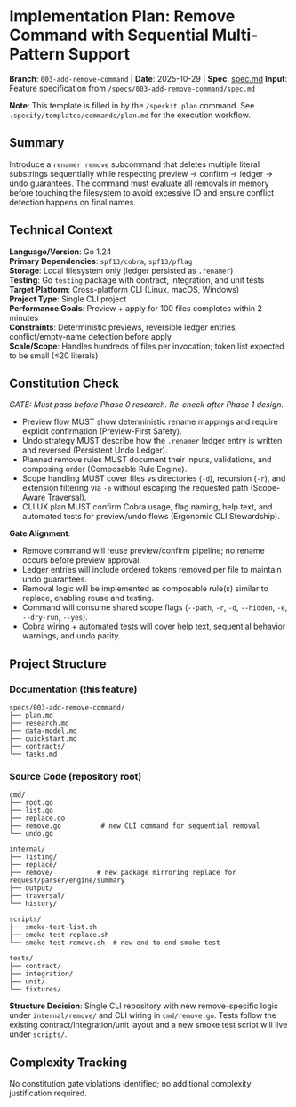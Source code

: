 # Implementation Plan: Remove Command with Sequential Multi-Pattern Support

**Branch**: `003-add-remove-command` | **Date**: 2025-10-29 | **Spec**: [spec.md](./spec.md)
**Input**: Feature specification from `/specs/003-add-remove-command/spec.md`

**Note**: This template is filled in by the `/speckit.plan` command. See `.specify/templates/commands/plan.md` for the execution workflow.

## Summary

Introduce a `renamer remove` subcommand that deletes multiple literal substrings sequentially while
respecting preview → confirm → ledger → undo guarantees. The command must evaluate all removals in
memory before touching the filesystem to avoid excessive IO and ensure conflict detection happens on
final names.

## Technical Context

**Language/Version**: Go 1.24  
**Primary Dependencies**: `spf13/cobra`, `spf13/pflag`  
**Storage**: Local filesystem only (ledger persisted as `.renamer`)  
**Testing**: Go `testing` package with contract, integration, and unit tests  
**Target Platform**: Cross-platform CLI (Linux, macOS, Windows)  
**Project Type**: Single CLI project  
**Performance Goals**: Preview + apply for 100 files completes within 2 minutes  
**Constraints**: Deterministic previews, reversible ledger entries, conflict/empty-name detection before apply  
**Scale/Scope**: Handles hundreds of files per invocation; token list expected to be small (≤20 literals)

## Constitution Check

*GATE: Must pass before Phase 0 research. Re-check after Phase 1 design.*

- Preview flow MUST show deterministic rename mappings and require explicit confirmation (Preview-First Safety).
- Undo strategy MUST describe how the `.renamer` ledger entry is written and reversed (Persistent Undo Ledger).
- Planned remove rules MUST document their inputs, validations, and composing order (Composable Rule Engine).
- Scope handling MUST cover files vs directories (`-d`), recursion (`-r`), and extension filtering via `-e` without escaping the requested path (Scope-Aware Traversal).
- CLI UX plan MUST confirm Cobra usage, flag naming, help text, and automated tests for preview/undo flows (Ergonomic CLI Stewardship).

**Gate Alignment**:
- Remove command will reuse preview/confirm pipeline; no rename occurs before preview approval.
- Ledger entries will include ordered tokens removed per file to maintain undo guarantees.
- Removal logic will be implemented as composable rule(s) similar to replace, enabling reuse and testing.
- Command will consume shared scope flags (`--path`, `-r`, `-d`, `--hidden`, `-e`, `--dry-run`, `--yes`).
- Cobra wiring + automated tests will cover help text, sequential behavior warnings, and undo parity.

## Project Structure

### Documentation (this feature)

```text
specs/003-add-remove-command/
├── plan.md
├── research.md
├── data-model.md
├── quickstart.md
├── contracts/
└── tasks.md
```

### Source Code (repository root)

```text
cmd/
├── root.go
├── list.go
├── replace.go
├── remove.go          # new CLI command for sequential removal
└── undo.go

internal/
├── listing/
├── replace/
├── remove/           # new package mirroring replace for request/parser/engine/summary
├── output/
├── traversal/
└── history/

scripts/
├── smoke-test-list.sh
├── smoke-test-replace.sh
└── smoke-test-remove.sh  # new end-to-end smoke test

tests/
├── contract/
├── integration/
├── unit/
└── fixtures/
```

**Structure Decision**: Single CLI repository with new remove-specific logic under `internal/remove/`
and CLI wiring in `cmd/remove.go`. Tests follow the existing contract/integration/unit layout and a
new smoke test script will live under `scripts/`.

## Complexity Tracking

No constitution gate violations identified; no additional complexity justification required.
